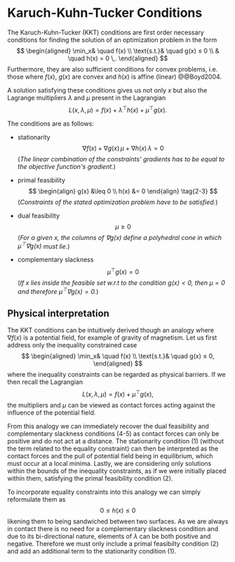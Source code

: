 # Karuch-Kuhn-Tucker Conditions

The Karuch-Kuhn-Tucker (KKT) conditions are first order necessary conditions for finding the solution of an optimization problem in the form
$$
\begin{aligned}
	\min_x& \quad f(x) \\
	\text{s.t.}& \quad g(x) ≤ 0 \\
	                  & \quad h(x) = 0 \,.
\end{aligned}
$$
Furthermore, they are also sufficient conditions for convex problems, i.e. those where $f(x)$, $g(x)$ are convex and $h(x)$ is affine (linear) @@Boyd2004.

A solution satisfying these conditions gives us not only $x$ but also the Lagrange multipliers $\lambda$ and $\mu$ present in the Lagrangian
$$
L(x,\lambda,\mu) = f(x) + \lambda^\top h(x) + \mu^\top g(x).
$$

The conditions are as follows: 
- stationarity
$$
	∇f(x) + ∇g(x) \, \mu + ∇h(x) \, \lambda = 0 \tag{1}
$$
(*The linear combination of the constraints' gradients has to be equal to the objective function's gradient.*)

- primal feasibility
$$
\begin{align}
	g(x) &\leq 0 \\
	h(x) &= 0
\end{align} \tag{2-3}
$$
(*Constraints of the stated optimization problem have to be satisfied.*)

- dual feasibility
$$
\mu \geq 0 \tag{4}
$$
(*For a given $x$, the columns of $∇g(x)$ define a polyhedral cone in which $\mu^\top ∇g(x)$ must lie*.)

- complementary slackness
$$
\mu^\top g(x) = 0 \tag{5}
$$
(*If $x$ lies inside the feasible set w.r.t to the condition $g(x) < 0$, then $\mu = 0$ and therefore $\mu^\top ∇g(x) = 0$.*)

## Physical interpretation

The KKT conditions can be intuitively derived though an analogy where $\nabla f(x)$ is a potential field, for example of gravity of magnetism. Let us first address only the inequality constrained case
$$
\begin{aligned}
	\min_x& \quad f(x) \\
	\text{s.t.}& \quad g(x) ≤ 0,
\end{aligned}
$$
where the inequality constraints can be regarded as physical barriers. If we then recall the Lagrangian
$$
L(x,\lambda,\mu) = f(x) + \mu^\top g(x),
$$
the multipliers and $\mu$ can be viewed as contact forces acting against the influence of the potential field.

From this analogy we can immediately recover the dual feasibility and complementary slackness conditions (4-5) as contact forces can only be positive and do not act at a distance. The stationarity condition (1) (without the term related to the equality constraint) can then be interpreted as the contact forces and the pull of potential field being in equilibrium, which must occur at a local minima. Lastly, we are considering only solutions within the bounds of the inequality constraints, as if we were initially placed within them, satisfying the primal feasibility condition (2).

To incorporate equality constraints into this analogy we can simply reformulate them as
$$
0 \leq h(x) \leq 0
$$
likening them to being sandwiched between two surfaces. As we are always in contact there is no need for a complementary slackness condition and due to its bi-directional nature, elements of $\lambda$ can be both positive and negative. Therefore we must only include a primal feasibilty condition (2) and add an additional term to the stationarity condition (1).
